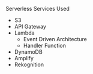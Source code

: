 Serverless Services Used
- S3
- API Gateway
- Lambda
	- Event Driven Architecture
	- Handler Function
- DynamoDB
- Amplify
- Rekognition